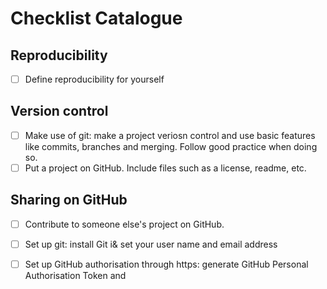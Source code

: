 # Checklist Catalogue

## Reproducibility

- [ ] Define reproducibility for yourself

## Version control

- [ ] Make use of git: make a project veriosn control and use basic features like commits, branches and merging. Follow good practice when doing so.
- [ ] Put a project on GitHub. Include files such as a license, readme, etc.

## Sharing on GitHub

- [ ] Contribute to someone else's project on GitHub.
- [ ] Set up git: install Git i& set your user name and email address
- [ ] Set up GitHub authorisation through https: generate GitHub Personal Authorisation Token and 



